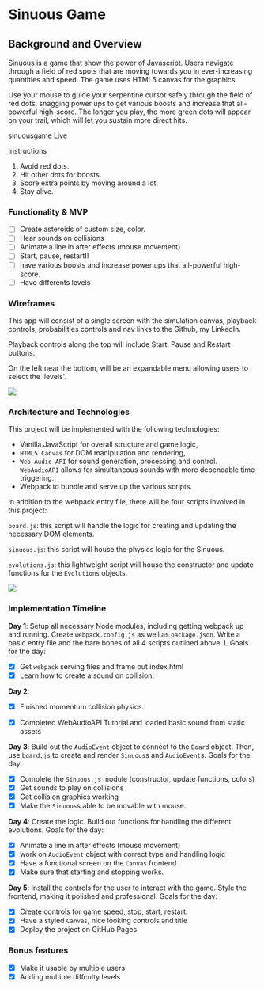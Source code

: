 # Sinuous Game

## Background and Overview
 Sinuous is a game that show the power of Javascript. Users navigate through a field of red spots that are moving towards you in ever-increasing quantities and speed. The game uses HTML5 canvas for the graphics.

Use your mouse to guide your serpentine cursor safely through the field of red dots, snagging power ups to get various boosts and increase that all-powerful high-score. The longer you play, the more green dots will appear on your trail, which will let you sustain more direct hits.

[sinuousgame Live](https://safuhsa.github.io/Sinuous-Js-game/)

Instructions
1. Avoid red dots.
2. Hit other dots for boosts.
3. Score extra points by moving around a lot.
4. Stay alive.

### Functionality & MVP  

- [ ] Create asteroids of custom size, color.
- [ ] Hear sounds on collisions
- [ ] Animate a line in after effects (mouse movement)
- [ ] Start, pause, restart!!
- [ ] have various boosts and increase power ups that all-powerful high-score.
- [ ] Have differents levels

### Wireframes

This app will consist of a single screen with the simulation canvas, playback controls, probabilities controls and nav links to the Github, my LinkedIn.  

Playback controls along the top will include Start, Pause and Restart buttons.

On the left near the bottom, will be an expandable menu allowing users to select the 'levels'.

![](https://cdn.mos.cms.futurecdn.net/48a163f8291af724f141cce1e9d60034-650-80.jpg)

### Architecture and Technologies

This project will be implemented with the following technologies:

- Vanilla JavaScript for overall structure and game logic,
- `HTML5 Canvas` for DOM manipulation and rendering,
- `Web Audio API` for sound generation, processing and control. `WebAudioAPI` allows for simultaneous sounds with more dependable time triggering.
- Webpack to bundle and serve up the various scripts.

In addition to the webpack entry file, there will be four scripts involved in this project:

`board.js`: this script will handle the logic for creating and updating the necessary DOM elements.

`sinuous.js`: this script will house the physics logic for the Sinuous.

`evolutions.js`: this lightweight script will house the constructor and update functions for the `Evolutions` objects.  

![](https://tutorialzine.com/media/2015/01/sinuous.jpg)

### Implementation Timeline

**Day 1**: 
Setup all necessary Node modules, including getting webpack up and running.  Create `webpack.config.js` as well as `package.json`.  Write a basic entry file and the bare bones of all 4 scripts outlined above.  L  Goals for the day:

- [x] Get `webpack` serving files and frame out index.html
- [x] Learn how to create a sound on collision.

**Day 2**: 
- [x] Finished momentum collision physics.
- [x] Completed WebAudioAPI Tutorial and loaded basic sound from static assets


**Day 3**: 
Build out the `AudioEvent` object to connect to the `Board` object.  Then, use `board.js` to create and render `Sinuous`s and `AudioEvent`s. Goals for the day:

- [x] Complete the `Sinuous.js` module (constructor, update functions, colors)
- [x] Get sounds to play on collisions
- [x] Get collision graphics working
- [x] Make the `Sinuous`s able to be movable with mouse.

**Day 4**:
Create the logic. Build out functions for handling the different evolutions. Goals for the day:
- [x] Animate a line in after effects (mouse movement)
- [x] work on `AudioEvent` object with correct type and handling logic
- [x] Have a functional screen on the `Canvas` frontend.
- [x] Make sure that starting and stopping works.

**Day 5**: 
Install the controls for the user to interact with the game. Style the frontend, making it polished and professional. Goals for the day:

- [x] Create controls for game speed, stop, start, restart.
- [x] Have a styled `Canvas`, nice looking controls and title
- [x] Deploy the project on GitHub Pages

### Bonus features
- [x] Make it usable by multiple users
- [x] Adding multiple diffculty levels

